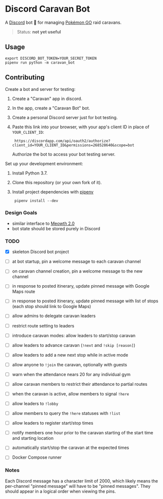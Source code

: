 # Discord Caravan Bot

A [Discord](https://discordapp.com/) bot 🤖 for managing [Pokémon GO](https://www.pokemongo.com/) raid caravans.

> Status: **not yet useful**


## Usage

    export DISCORD_BOT_TOKEN=YOUR_SECRET_TOKEN
    pipenv run python -m caravan_bot


## Contributing

Create a bot and server for testing:

1. Create a "Caravan" app in discord.
2. In the app, create a "Caravan Bot" bot.
3. Create a personal Discord server just for bot testing.
4. Paste this link into your browser, with your app's client ID in place of `YOUR_CLIENT_ID`:

        https://discordapp.com/api/oauth2/authorize?client_id=YOUR_CLIENT_ID&permissions=268528640&scope=bot

    Authorize the bot to access your bot testing server.


Set up your development environment:

1. Install Python 3.7.
2. Clone this repository (or your own fork of it).
3. Install project dependencies with [pipenv](https://docs.pipenv.org/)

        pipenv install --dev


### Design Goals

- similar interface to [Meowth 2.0](https://github.com/FoglyOgly/Meowth)
- bot state should be stored purely in Discord


### TODO

- [X] skeleton Discord bot project
- [ ] at bot startup, pin a welcome message to each caravan channel
- [ ] on caravan channel creation, pin a welcome message to the new channel
- [ ] in response to posted itinerary, update pinned message with Google Maps route
- [ ] in response to posted itinerary, update pinned message with list of stops (each stop should link to Google Maps)
- [ ] allow admins to delegate caravan leaders
- [ ] restrict route setting to leaders
- [ ] introduce caravan modes: allow leaders to start/stop caravan
- [ ] allow leaders to advance caravan (`!next` and `!skip [reason]`)
- [ ] allow leaders to add a new next stop while in active mode
- [ ] allow anyone to `!join` the caravan, optionally with guests
- [ ] warn when the attendance nears 20 for any individual gym
- [ ] allow caravan members to restrict their attendance to partial routes
- [ ] when the caravan is active, allow members to signal `!here`
- [ ] allow leaders to `!lobby`
- [ ] allow members to query the `!here` statuses with `!list`
- [ ] allow leaders to register start/stop times
- [ ] notify members one hour prior to the caravan starting of the start time and starting location
- [ ] automatically start/stop the caravan at the expected times
- [ ] Docker Compose runner


### Notes

Each Discord message has a character limit of 2000, which likely means the per-channel "pinned message" will have to be
"pinned messages". They should appear in a logical order when viewing the pins.
